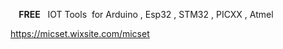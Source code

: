 <p><strong>&nbsp; &nbsp; FREE</strong>&nbsp; &nbsp;IOT Tools &nbsp;for Arduino , Esp32 , STM32 , PICXX , Atmel&nbsp;</p>
<p><a data-fr-linked="true" href="https://micset.wixsite.com/micset">https://micset.wixsite.com/micset</a></p>
